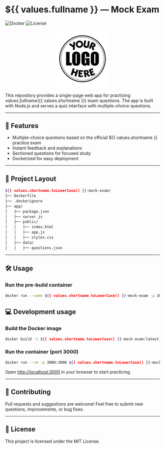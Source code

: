 # ${{ values.fullname }} — Mock Exam

![Docker](https://img.shields.io/badge/docker-ready-blue)
![License](https://img.shields.io/badge/license-MIT-green)

<p align="center" width="100%">
    <img width="35%" src="./app/public/your-logo-here.jpeg">
</p>

This repository provides a single-page web app for practicing ${{ values.fullname }} (${{ values.shortname }}) exam questions. The app is built with Node.js and serves a quiz interface with multiple-choice questions.

---

## 🚀 Features

- Multiple-choice questions based on the official ${{ values.shortname }} practice exam
- Instant feedback and explanations
- Sectioned questions for focused study
- Dockerized for easy deployment

---

## 📁 Project Layout

```bash
${{ values.shortname.toLowerCase() }}-mock-exam/
├── Dockerfile
├── .dockerignore
├── app/
│   ├── package.json
│   ├── server.js
│   ├── public/
│   │   ├── index.html
│   │   ├── app.js
│   │   ├── styles.css
│   ├── data/
│   │   ├── questions.json
```

---

## 🛠️ Usage

### Run the pre-build container

```sh
docker run --name ${{ values.shortname.toLowerCase() }}-mock-exam -p 3000:3000 hiddevg/${{ values.shortname.toLowerCase() }}-mock-exam:latest
```

## 💻 Development usage

### Build the Docker image

```sh
docker build -t ${{ values.shortname.toLowerCase() }}-mock-exam:latest .
```

### Run the container (port 3000)

```sh
docker run --rm -p 3000:3000 ${{ values.shortname.toLowerCase() }}-mock-exam:latest
```

Open [http://localhost:3000](http://localhost:3000) in your browser to start practicing.

---

## 📝 Contributing

Pull requests and suggestions are welcome! Feel free to submit new questions, improvements, or bug fixes.

---

## 📄 License

This project is licensed under the MIT License.
